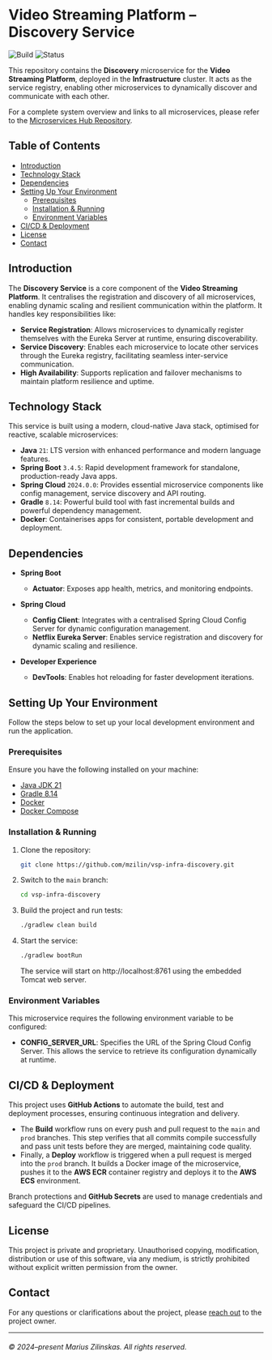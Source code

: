 # Video Streaming Platform – Discovery Service

![Build](https://img.shields.io/github/actions/workflow/status/mzilin/vsp-infra-discovery/build.yml?label=Build&logo=github&logoColor=white&style=flat)
![Status](https://img.shields.io/badge/status-complete-brightgreen?label=Status)


This repository contains the **Discovery** microservice for the **Video Streaming Platform**, deployed in the **Infrastructure** cluster. It acts as the service registry, enabling other microservices to dynamically discover and communicate with each other.

For a complete system overview and links to all microservices, please refer to the [Microservices Hub Repository](https://github.com/mzilin/vsp-microservices-hub).


## Table of Contents

* [Introduction](#introduction)
* [Technology Stack](#technology-stack)
* [Dependencies](#dependencies)
* [Setting Up Your Environment](#setting-up-your-environment)
  * [Prerequisites](#prerequisites)
  * [Installation & Running](#installation--running)
  * [Environment Variables](#environment-variables)
* [CI/CD & Deployment](#cicd--deployment)
* [License](#license)
* [Contact](#contact)


## Introduction

The **Discovery Service** is a core component of the **Video Streaming Platform**. It centralises the registration and discovery of all microservices, enabling dynamic scaling and resilient communication within the platform. It handles key responsibilities like:

- **Service Registration**: Allows microservices to dynamically register themselves with the Eureka Server at runtime, ensuring discoverability.
- **Service Discovery**: Enables each microservice to locate other services through the Eureka registry, facilitating seamless inter-service communication.
- **High Availability**: Supports replication and failover mechanisms to maintain platform resilience and uptime.


## Technology Stack

This service is built using a modern, cloud-native Java stack, optimised for reactive, scalable microservices:

- **Java** `21`: LTS version with enhanced performance and modern language features.
- **Spring Boot** `3.4.5`: Rapid development framework for standalone, production-ready Java apps.
- **Spring Cloud** `2024.0.0`: Provides essential microservice components like config management, service discovery and API routing.
- **Gradle** `8.14`: Powerful build tool with fast incremental builds and powerful dependency management.
- **Docker**: Containerises apps for consistent, portable development and deployment.


## Dependencies

- **Spring Boot**
  - **Actuator**: Exposes app health, metrics, and monitoring endpoints.

- **Spring Cloud**
  - **Config Client**: Integrates with a centralised Spring Cloud Config Server for dynamic configuration management.
  - **Netflix Eureka Server**: Enables service registration and discovery for dynamic scaling and resilience.

- **Developer Experience**
  - **DevTools**: Enables hot reloading for faster development iterations.


## Setting Up Your Environment

Follow the steps below to set up your local development environment and run the application.


### Prerequisites

Ensure you have the following installed on your machine:
- [Java JDK 21](https://www.oracle.com/uk/java/technologies/downloads/#java21)
- [Gradle 8.14](https://gradle.org/)
- [Docker](https://docs.docker.com/get-started/get-docker/)
- [Docker Compose](https://docs.docker.com/compose/)


### Installation & Running

1. Clone the repository:
    ```bash
    git clone https://github.com/mzilin/vsp-infra-discovery.git
    ```

2. Switch to the `main` branch:
    ```bash
    cd vsp-infra-discovery
    ```

3. Build the project and run tests:
    ```bash
    ./gradlew clean build
    ```

4. Start the service:
    ```bash
    ./gradlew bootRun
    ```

   The service will start on http://localhost:8761 using the embedded Tomcat web server.


### Environment Variables

This microservice requires the following environment variable to be configured:

- **CONFIG_SERVER_URL**: Specifies the URL of the Spring Cloud Config Server. This allows the service to retrieve its configuration dynamically at runtime.


## CI/CD & Deployment

This project uses **GitHub Actions** to automate the build, test and deployment processes, ensuring continuous integration and delivery.

- The **Build** workflow runs on every push and pull request to the `main` and `prod` branches. This step verifies that all commits compile successfully and pass unit tests before they are merged, maintaining code quality.
- Finally, a **Deploy** workflow is triggered when a pull request is merged into the `prod` branch. It builds a Docker image of the microservice, pushes it to the **AWS ECR** container registry and deploys it to the **AWS ECS** environment.

Branch protections and **GitHub Secrets** are used to manage credentials and safeguard the CI/CD pipelines.


## License

This project is private and proprietary. Unauthorised copying, modification, distribution or use of this software, via any medium, is strictly prohibited without explicit written permission from the owner.


## Contact

For any questions or clarifications about the project, please [reach out](https://www.mariuszilinskas.com/contact) to the project owner.


------
###### © 2024–present Marius Zilinskas. All rights reserved.